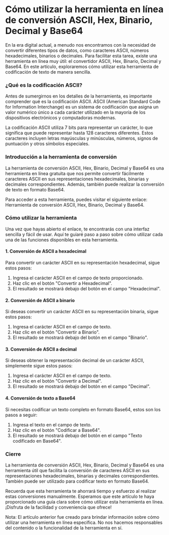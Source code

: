 Cómo utilizar la herramienta en línea de conversión ASCII, Hex, Binario, Decimal y Base64
=========================================================================================

En la era digital actual, a menudo nos encontramos con la necesidad de convertir diferentes tipos de datos, como caracteres ASCII, números hexadecimales, binarios o decimales. Para facilitar esta tarea, existe una herramienta en línea muy útil: el convertidor ASCII, Hex, Binario, Decimal y Base64. En este artículo, exploraremos cómo utilizar esta herramienta de codificación de texto de manera sencilla.

### ¿Qué es la codificación ASCII?

Antes de sumergirnos en los detalles de la herramienta, es importante comprender qué es la codificación ASCII. ASCII (American Standard Code for Information Interchange) es un sistema de codificación que asigna un valor numérico único a cada carácter utilizado en la mayoría de los dispositivos electrónicos y computadoras modernas.

La codificación ASCII utiliza 7 bits para representar un carácter, lo que significa que puede representar hasta 128 caracteres diferentes. Estos caracteres incluyen letras mayúsculas y minúsculas, números, signos de puntuación y otros símbolos especiales.

### Introducción a la herramienta de conversión

La herramienta de conversión ASCII, Hex, Binario, Decimal y Base64 es una herramienta en línea gratuita que nos permite convertir fácilmente caracteres ASCII en sus representaciones hexadecimales, binarias y decimales correspondientes. Además, también puede realizar la conversión de texto en formato Base64.

Para acceder a esta herramienta, puedes visitar el siguiente enlace: Herramienta de conversión ASCII, Hex, Binario, Decimal y Base64.

### Cómo utilizar la herramienta

Una vez que hayas abierto el enlace, te encontrarás con una interfaz sencilla y fácil de usar. Aquí te guiaré paso a paso sobre cómo utilizar cada una de las funciones disponibles en esta herramienta.

#### 1. Conversión de ASCII a hexadecimal

Para convertir un carácter ASCII en su representación hexadecimal, sigue estos pasos:

1. Ingresa el carácter ASCII en el campo de texto proporcionado.
2. Haz clic en el botón "Convertir a Hexadecimal".
3. El resultado se mostrará debajo del botón en el campo "Hexadecimal".

#### 2. Conversión de ASCII a binario

Si deseas convertir un carácter ASCII en su representación binaria, sigue estos pasos:

1. Ingresa el carácter ASCII en el campo de texto.
2. Haz clic en el botón "Convertir a Binario".
3. El resultado se mostrará debajo del botón en el campo "Binario".

#### 3. Conversión de ASCII a decimal

Si deseas obtener la representación decimal de un carácter ASCII, simplemente sigue estos pasos:

1. Ingresa el carácter ASCII en el campo de texto.
2. Haz clic en el botón "Convertir a Decimal".
3. El resultado se mostrará debajo del botón en el campo "Decimal".

#### 4. Conversión de texto a Base64

Si necesitas codificar un texto completo en formato Base64, estos son los pasos a seguir:

1. Ingresa el texto en el campo de texto.
2. Haz clic en el botón "Codificar a Base64".
3. El resultado se mostrará debajo del botón en el campo "Texto codificado en Base64".

### Cierre

La herramienta de conversión ASCII, Hex, Binario, Decimal y Base64 es una herramienta útil que facilita la conversión de caracteres ASCII en sus representaciones hexadecimales, binarias y decimales correspondientes. También puede ser utilizado para codificar texto en formato Base64.

Recuerda que esta herramienta te ahorrará tiempo y esfuerzo al realizar estas conversiones manualmente. Esperamos que este artículo te haya proporcionado una guía clara sobre cómo utilizar esta herramienta en línea. ¡Disfruta de la facilidad y conveniencia que ofrece!

Nota: El artículo anterior fue creado para brindar información sobre cómo utilizar una herramienta en línea específica. No nos hacemos responsables del contenido o la funcionalidad de la herramienta en sí.